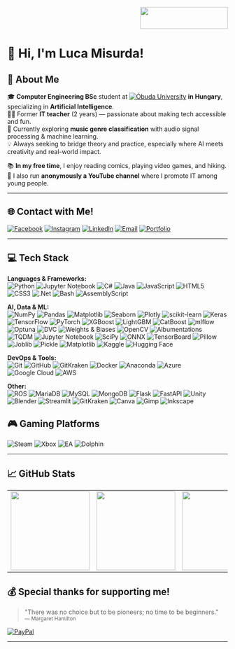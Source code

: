 <p align="right">
  <img src="https://aml.nik.uni-obuda.hu/themes/aml/assets/images/oe_nik_modern.png" width="200" height="50" />
</p>

# 👋 Hi, I'm Luca Misurda!


## 🚀 About Me

🎓 **Computer Engineering BSc** student at [![Óbuda University](https://img.shields.io/badge/Óbuda_University-0078D7?style=flat-square&logo=university&logoColor=white)](https://uni-obuda.hu/) **in Hungary**, specializing in **Artificial Intelligence**.  
🧑‍🏫 Former **IT teacher** (2 years) — passionate about making tech accessible and fun.  
🎵 Currently exploring **music genre classification** with audio signal processing & machine learning.  
💡 Always seeking to bridge theory and practice, especially where AI meets creativity and real-world impact.



📚 **In my free time**, I enjoy reading comics, playing video games, and hiking.  
🎥 I also run **anonymously a YouTube channel** where I promote IT among young people.

---

## 🌐 Contact with Me!

[![Facebook](https://img.shields.io/badge/Facebook-%231877F2.svg?logo=Facebook&logoColor=white)](https://facebook.com/luca.misurda.5)
[![Instagram](https://img.shields.io/badge/Instagram-%23E4405F.svg?logo=Instagram&logoColor=white)](https://instagram.com/misurdaluca)
[![LinkedIn](https://img.shields.io/badge/LinkedIn-%230077B5.svg?logo=linkedin&logoColor=white)](https://linkedin.com/in/luca-misurda)
[![Email](https://img.shields.io/badge/Email-D14836?logo=gmail&logoColor=white)](mailto:misurda.luca@gmail.com)
[![Portfolio](https://img.shields.io/badge/Portfolio-00C4CC?logo=canva&logoColor=white)](https://misurdaluca.my.canva.site/)

---

## 💻 Tech Stack

**Languages & Frameworks:**  
![Python](https://img.shields.io/badge/python-3670A0?style=flat&logo=python&logoColor=ffdd54)
![Jupyter Notebook](https://img.shields.io/badge/Jupyter_Notebook-F37626?style=flat&logo=jupyter&logoColor=white)
![C#](https://img.shields.io/badge/C%23-68217A?style=flat&logo=c-sharp&logoColor=white)
![Java](https://img.shields.io/badge/java-%23ED8B00.svg?style=flat&logo=openjdk&logoColor=white)
![JavaScript](https://img.shields.io/badge/javascript-%23323330.svg?style=flat&logo=javascript&logoColor=%23F7DF1E)
![HTML5](https://img.shields.io/badge/html5-%23E34F26.svg?style=flat&logo=html5&logoColor=white)
![CSS3](https://img.shields.io/badge/css3-%231572B6.svg?style=flat&logo=css3&logoColor=white)
![.Net](https://img.shields.io/badge/.NET-5C2D91?style=flat&logo=.net&logoColor=white)
![Bash](https://img.shields.io/badge/bash-%23121011.svg?style=flat&logo=gnu-bash&logoColor=white)
![AssemblyScript](https://img.shields.io/badge/assembly%20script-%23000000.svg?style=flat&logo=assemblyscript&logoColor=white)


**AI, Data & ML:**  
![NumPy](https://img.shields.io/badge/numpy-%23013243.svg?style=flat&logo=numpy&logoColor=white)
![Pandas](https://img.shields.io/badge/pandas-%23150458.svg?style=flat&logo=pandas&logoColor=white)
![Matplotlib](https://img.shields.io/badge/Matplotlib-%23ffffff.svg?style=flat&logo=Matplotlib&logoColor=black)
![Seaborn](https://img.shields.io/badge/Seaborn-3776AB?style=flat&logo=seaborn&logoColor=white)
![Plotly](https://img.shields.io/badge/Plotly-%233F4F75.svg?style=flat&logo=plotly&logoColor=white)
![scikit-learn](https://img.shields.io/badge/scikit--learn-%23F7931E.svg?style=flat&logo=scikit-learn&logoColor=white)
![Keras](https://img.shields.io/badge/Keras-%23D00000.svg?style=flat&logo=Keras&logoColor=white)
![TensorFlow](https://img.shields.io/badge/TensorFlow-%23FF6F00.svg?style=flat&logo=TensorFlow&logoColor=white)
![PyTorch](https://img.shields.io/badge/PyTorch-%23EE4C2C.svg?style=flat&logo=PyTorch&logoColor=white)
![XGBoost](https://img.shields.io/badge/XGBoost-EF6C00?style=flat&logo=xgboost&logoColor=white)
![LightGBM](https://img.shields.io/badge/LightGBM-9ACD32?style=flat&logo=lightgbm&logoColor=white)
![CatBoost](https://img.shields.io/badge/CatBoost-FFCC00?style=flat&logo=catboost&logoColor=black)
![mlflow](https://img.shields.io/badge/mlflow-%23d9ead3.svg?style=flat&logo=numpy&logoColor=blue)
![Optuna](https://img.shields.io/badge/Optuna-13B0A7?style=flat&logo=optuna&logoColor=white)
![DVC](https://img.shields.io/badge/DVC-945DD6?style=flat&logo=dvc&logoColor=white)
![Weights & Biases](https://img.shields.io/badge/Weights%20%26%20Biases-FFBE00?style=flat&logo=wandb&logoColor=black)
![OpenCV](https://img.shields.io/badge/OpenCV-5C3EE8?style=flat&logo=opencv&logoColor=white)
![Albumentations](https://img.shields.io/badge/Albumentations-FF4957?style=flat&logo=albumentations&logoColor=white)
![TQDM](https://img.shields.io/badge/tqdm-FFD700?style=flat&logo=python&logoColor=black)
![Jupyter Notebook](https://img.shields.io/badge/Jupyter_Notebook-F37626?style=flat&logo=jupyter&logoColor=white)
![SciPy](https://img.shields.io/badge/SciPy-%230C55A5.svg?style=flat&logo=scipy&logoColor=white)
![ONNX](https://img.shields.io/badge/ONNX-005CED?style=flat&logo=onnx&logoColor=white)
![TensorBoard](https://img.shields.io/badge/TensorBoard-FF6F00?style=flat&logo=tensorflow&logoColor=white)
![Pillow](https://img.shields.io/badge/Pillow-306998?style=flat&logo=pillow&logoColor=white)
![Joblib](https://img.shields.io/badge/Joblib-0081A7?style=flat)
![Pickle](https://img.shields.io/badge/Pickle-4B8BBE?style=flat)
![Matplotlib](https://img.shields.io/badge/Matplotlib-11557C?style=flat&logo=matplotlib&logoColor=white)
![Kaggle](https://img.shields.io/badge/Kaggle-20BEFF?style=flat&logo=kaggle&logoColor=white)
![Hugging Face](https://img.shields.io/badge/HuggingFace-FFD21F?style=flat&logo=huggingface&logoColor=black)

**DevOps & Tools:**  
![Git](https://img.shields.io/badge/git-%23F05033.svg?style=flat&logo=git&logoColor=white)
![GitHub](https://img.shields.io/badge/github-%23121011.svg?style=flat&logo=github&logoColor=white)
![GitKraken](https://img.shields.io/badge/GitKraken-179287?style=flat&logo=gitkraken&logoColor=white)
![Docker](https://img.shields.io/badge/docker-%230db7ed.svg?style=flat&logo=docker&logoColor=white)
![Anaconda](https://img.shields.io/badge/Anaconda-%2344A833.svg?style=flat&logo=anaconda&logoColor=white)
![Azure](https://img.shields.io/badge/azure-%230072C6.svg?style=flat&logo=microsoftazure&logoColor=white)
![Google Cloud](https://img.shields.io/badge/GoogleCloud-%234285F4.svg?style=flat&logo=google-cloud&logoColor=white)
![AWS](https://img.shields.io/badge/AWS-%23FF9900.svg?style=flat&logo=amazon-aws&logoColor=white)


**Other:**  
![ROS](https://img.shields.io/badge/ros-%230A0FF9.svg?style=flat&logo=ros&logoColor=white)
![MariaDB](https://img.shields.io/badge/MariaDB-003545?style=flat&logo=mariadb&logoColor=white)
![MySQL](https://img.shields.io/badge/mysql-4479A1.svg?style=flat&logo=mysql&logoColor=white)
![MongoDB](https://img.shields.io/badge/MongoDB-%234ea94b.svg?style=flat&logo=mongodb&logoColor=white)
![Flask](https://img.shields.io/badge/flask-%23000.svg?style=flat&logo=flask&logoColor=white)
![FastAPI](https://img.shields.io/badge/FastAPI-005571?style=flat&logo=fastapi)
![Unity](https://img.shields.io/badge/unity-%23000000.svg?style=flat&logo=unity&logoColor=white)
![Blender](https://img.shields.io/badge/blender-%23F5792A.svg?style=flat&logo=blender&logoColor=white)
![Streamlit](https://img.shields.io/badge/Streamlit-FF4B4B?style=flat&logo=streamlit&logoColor=white)
![GitKraken](https://img.shields.io/badge/GitKraken-179287?style=flat&logo=gitkraken&logoColor=white)
![Canva](https://img.shields.io/badge/Canva-%2300C4CC.svg?style=flat&logo=Canva&logoColor=white)
![Gimp](https://img.shields.io/badge/Gimp-657D8B?style=flat&logo=gimp&logoColor=FFFFFF)
![Inkscape](https://img.shields.io/badge/Inkscape-e0e0e0?style=flat&logo=inkscape&logoColor=080A13)

## 🎮 Gaming Platforms

![Steam](https://img.shields.io/badge/Steam-000000?style=flat&logo=steam&logoColor=white)
![Xbox](https://img.shields.io/badge/Xbox-107C10?style=flat&logo=xbox&logoColor=white)
![EA](https://img.shields.io/badge/EA-000000?style=flat&logo=ea&logoColor=white)
![Dolphin](https://img.shields.io/badge/Dolphin-48B9C7?style=flat&logo=dolphin-emu&logoColor=white)

---

## 📈 GitHub Stats

<table>
  <tr>
    <td>
      <img src="https://github-readme-stats.vercel.app/api?username=MisurdaLuca&show_icons=true&theme=neon&hide_border=true" height="180"/>
    </td>
    <td>
      <img src="https://streak-stats.demolab.com?user=MisurdaLuca&theme=neon&hide_border=true" height="180"/>
    </td>
    <td>
      <img src="https://github-readme-stats.vercel.app/api/top-langs/?username=MisurdaLuca&layout=compact&theme=neon&hide_border=true" height="180"/>
    </td>
  </tr>
</table>

## 💰 Special thanks for supporting me!

> "There was no choice but to be pioneers; no time to be beginners."  
> <sub>— Margaret Hamilton</sub>

[![PayPal](https://img.shields.io/badge/PayPal-00457C?style=for-the-badge&logo=paypal&logoColor=white)](https://paypal.me/paypal.me/misurdaluca)

---

